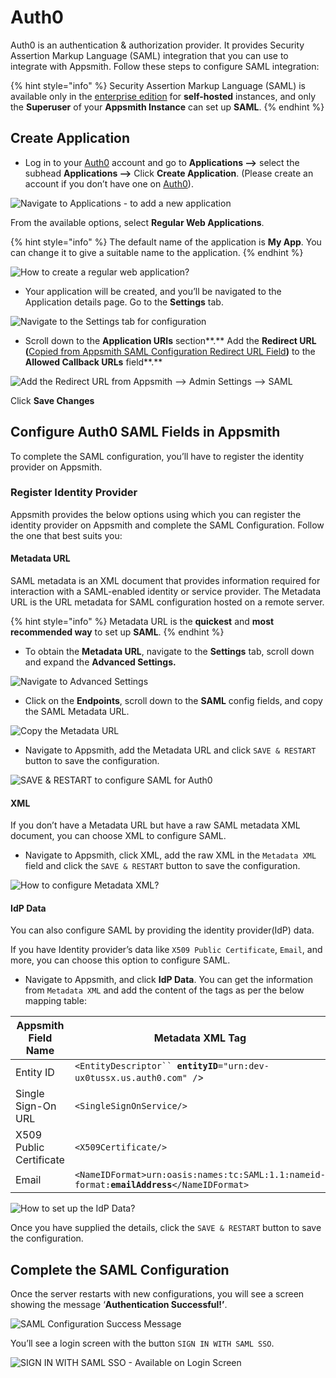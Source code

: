# Auth0

Auth0 is an authentication & authorization provider. It provides Security Assertion Markup Language (SAML) integration that you can use to integrate with Appsmith. Follow these steps to configure SAML integration:

{% hint style="info" %}
Security Assertion Markup Language (SAML) is available only in the [enterprise edition](https://www.appsmith.com/pricing) for **self-hosted** instances, and only the **Superuser** of your **Appsmith Instance** can set up **SAML**.
{% endhint %}

## Create Application

* Log in to your [Auth0](https://auth0.com/) account and go to **Applications -->** select the subhead **Applications -->** Click **Create Application**. (Please create an account if you don’t have one on [Auth0](https://auth0.com/)).

![Navigate to Applications - to add a new application](../../../../.gitbook/assets/Auth0-NewApplication-OIDC-Authentication.png)

From the available options, select **Regular Web Applications**.

{% hint style="info" %}
The default name of the application is **My App**. You can change it to give a suitable name to the application.
{% endhint %}

![How to create a regular web application?](../../../../.gitbook/assets/Auth0-NewApplication-SAML-RegularWebApp.png)

* Your application will be created, and you’ll be navigated to the Application details page. Go to the **Settings** tab.

![Navigate to the Settings tab for configuration](../../../../.gitbook/assets/Auth0-SAML-Settings-Tab.png)

* Scroll down to the **Application URIs** section**.** Add the **Redirect URL (**[Copied from Appsmith SAML Configuration Redirect URL Field](./#redirect-url)**)** to the **Allowed Callback URLs** field**.**

![Add the Redirect URL from Appsmith --> Admin Settings --> SAML](<../../../../.gitbook/assets/Auth0-SAML-Allowed CallbackURLs.png>)

Click **Save Changes**

## Configure Auth0 SAML Fields in Appsmith

To complete the SAML configuration, you’ll have to register the identity provider on Appsmith.

### Register Identity Provider

Appsmith provides the below options using which you can register the identity provider on Appsmith and complete the SAML Configuration. Follow the one that best suits you:

#### Metadata URL

SAML metadata is an XML document that provides information required for interaction with a SAML-enabled identity or service provider. The Metadata URL is the URL metadata for SAML configuration hosted on a remote server.

{% hint style="info" %}
Metadata URL is the **quickest** and **most recommended way** to set up **SAML**.
{% endhint %}

* To obtain the **Metadata URL**, navigate to the **Settings** tab, scroll down and expand the **Advanced Settings.**

![Navigate to Advanced Settings](<../../../../.gitbook/assets/Auth0-SAML-Advanced Settings.png>)

* Click on the **Endpoints**, scroll down to the **SAML** config fields, and copy the SAML Metadata URL.

![Copy the Metadata URL](../../../../.gitbook/assets/Auth0-SAML-Metadata-URL.png)

* Navigate to Appsmith, add the Metadata URL and click `SAVE & RESTART` button to save the configuration.

![SAVE & RESTART to configure SAML for Auth0](../../../../.gitbook/assets/Appsmith-Admin-Settings-Authentication-SAML-Metadata-URL.png)

#### XML

If you don’t have a Metadata URL but have a raw SAML metadata XML document, you can choose XML to configure SAML.

* Navigate to Appsmith, click XML, add the raw XML in the `Metadata XML` field and click the `SAVE & RESTART` button to save the configuration.

![How to configure Metadata XML?](../../../../.gitbook/assets/Appsmith-Admin-Settings-Authentication-SAML-XML.png)

#### IdP Data

You can also configure SAML by providing the identity provider(IdP) data.

If you have Identity provider’s data like `X509 Public Certificate`, `Email`, and more, you can choose this option to configure SAML.

* Navigate to Appsmith, and click **IdP Data**. You can get the information from `Metadata XML` and add the content of the tags as per the below mapping table:

| **Appsmith Field Name** | **Metadata XML Tag**                                                                          |
| ----------------------- | --------------------------------------------------------------------------------------------- |
| Entity ID               | `<EntityDescriptor`` `**`entityID`**`="urn:dev-ux0tussx.us.auth0.com" /`>                     |
| Single Sign-On URL      | `<SingleSignOnService/>`                                                                      |
| X509 Public Certificate | `<X509Certificate/>`                                                                          |
| Email                   | `<NameIDFormat>urn:oasis:names:tc:SAML:1.1:nameid-format:`**`emailAddress`**`</NameIDFormat>` |

![How to set up the IdP Data?](../../../../.gitbook/assets/Appsmith-Admin-Settings-Authentication-SAML-IdP-Data.png)

Once you have supplied the details, click the `SAVE & RESTART` button to save the configuration.

## Complete the SAML Configuration

Once the server restarts with new configurations, you will see a screen showing the message ‘**Authentication Successful!’**.

![SAML Configuration Success Message](../../../../.gitbook/assets/Appsmith-SAML-Authentication-Successful.png)

You’ll see a login screen with the button `SIGN IN WITH SAML SSO`.

![SIGN IN WITH SAML SSO - Available on Login Screen](../../../../.gitbook/assets/Appsmith-Login-Screen-Shows-SAML.png)
